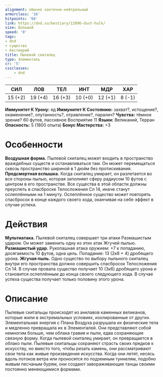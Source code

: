 ```yaml
---
alignment: обычно хаотично-нейтральный
armorclass: '16'
hitpoints: '68'
link: https://dnd.su/bestiary/12096-dust-hulk/
size: Большой
speed: '0'
tags:
- dnd
- существо
- бестиарий
title: Пылевой скиталец
type: Элементаль
cr: '5'
cssclasses:
    - dnd
---
```



| СИЛ | ЛОВ | ТЕЛ | ИНТ | МДР | ХАР |
|---|---|---|---|---|---|
| 15 (+2) | 19 (+4) | 16 (+3) | 10 (+0) | 12 (+1) | 8 (-1) |
**Иммунитет К Урону:** яд
**Иммунитет К Состоянию:** захват?, истощение?, окаменение?, опутанность?, отравление?, паралич?
**Чувства:** тёмное зрение? 60 футов, пассивное Восприятие 11
**Языки:** Великаний, Терран
**Опасность:** 5 (1800 опыта)
**Бонус Мастерства:** +3


# Особенности
**Воздушная форма.** Пылевой скиталец может входить в пространство враждебных существ и останавливаться там. Он может перемещаться сквозь пространство шириной в 1 дюйм без протискивания.
**Предсмертная вспышка.** Когда скиталец умирает, он разлетается во все стороны пылью, которая заполняет сферу радиусом 10 футов с центром в его пространстве. Все существа в этой области должны преуспеть в спасброске Телосложения Сл 14, иначе станут ослеплёнными на 1 минуту. Ослеплённое существо может повторять спасбросок в конце каждого своего хода, оканчивая на себе эффект в случае успеха.


# Действия
**Мультиатака.** Пылевой скиталец совершает три атаки Размашистым ударом. Он может заменить одну из этих атак Жгучей пылью.
**Размашистый удар.** Рукопашная атака оружием: +7 к попаданию, досягаемость 10 футов, одна цель. Попадание: 13 (2к8 + 4) дробящего урона.
**Жгучая пыль.** Одно существо по выбору пыльного скиталец внутри его пространства должно совершить спасбросок Телосложения Сл 14. В случае провала существо получает 10 (3к6) дробящего урона и становится ослеплённым до конца своего следующего хода. В случае успеха существа получает только половину этого урона.


# Описание
Пылевые скитальцы происходят из анклавов каменных великанов, которые жили в экстремальных условиях, изолированные от других. Элементальная энергия с Плана Воздуха разрушала их физические тела и медленно превращала их в Элементалей. Они представляют собой немногим больше, чем облака гравия и пыли, едва сохраняющие связную форму. Когда пылевой скиталец умирает, он превращается в облако пыли. Пылевые скитальцы сохраняют страсть своих предков к искусству, но вместо того, чтобы резать камень, они рассматривают свои тела как живые произведения искусства. Когда они летят, несясь вдоль потоков ветра или проносятся по подземным туннелям, подобно живым песчаным бурям, они создают завораживающие танцы своими постоянно меняющимися формами.